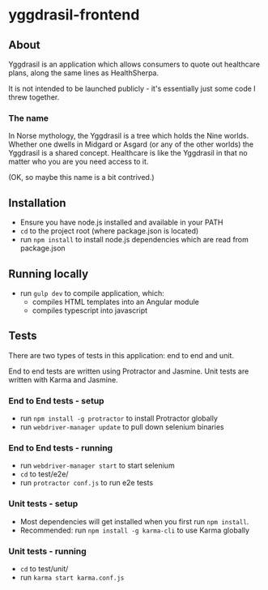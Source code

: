 # yggdrasil-frontend

## About 
Yggdrasil is an application which allows consumers to quote out healthcare plans, along the same lines as HealthSherpa. 

It is not intended to be launched publicly - it's essentially just some code I threw together. 

### The name 

In Norse mythology, the Yggdrasil is a tree which holds the Nine worlds. Whether one dwells in Midgard or Asgard (or any of the other worlds) the Yggdrasil is a shared concept. Healthcare is like the Yggdrasil in that no matter who you are you need access to it. 

(OK, so maybe this name is a bit contrived.)

## Installation

 * Ensure you have node.js installed and available in your PATH
 * `cd` to the project root (where package.json is located)
 * run `npm install` to install node.js dependencies which are read from package.json
 
 
## Running locally

 * run `gulp dev` to compile application, which:
    * compiles HTML templates into an Angular module 
    * compiles typescript into javascript
 
## Tests

There are two types of tests in this application: end to end and unit. 

End to end tests are written using Protractor and Jasmine. Unit tests are written with Karma and Jasmine.

### End to End tests - setup

 * run `npm install -g protractor` to install Protractor globally
 * run `webdriver-manager update` to pull down selenium binaries
 
### End to End tests - running

 * run `webdriver-manager start` to start selenium
 * `cd` to test/e2e/
 * run `protractor conf.js` to run e2e tests
 
### Unit tests - setup

 * Most dependencies will get installed when you first run `npm install`.
 * Recommended: run `npm install -g karma-cli` to use Karma globally
 
### Unit tests - running

 * `cd` to test/unit/
 * run `karma start karma.conf.js`
